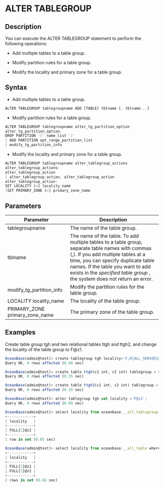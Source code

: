 ALTER TABLEGROUP 
=====================================



Description 
--------------------

You can execute the ALTER TABLEGROUP statement to perform the following operations:

* Add multiple tables to a table group.

* Modify partition rules for a table group.

* Modify the locality and primary zone for a table group.




Syntax 
---------------

* Add multiple tables to a table group.




```javascript
ALTER TABLEGROUP tablegroupname ADD [TABLE] tblname [, tblname...]
```



* Modify partition rules for a table group.




```javascript
ALTER TABLEGROUP tablegroupname alter_tg_partition_option
alter_tg_partition_option:
DROP PARTITION '(' name_list ')'
| ADD PARTITION opt_range_partition_list
| modify_tg_partition_info
```



* Modify the locality and primary zone for a table group.




```javascript
ALTER TABLEGROUP tablegroupname alter_tablegroup_actions
alter_tablegroup_actions:
alter_tablegroup_action
| alter_tablegroup_action, alter_tablegroup_action
alter_tablegroup_action:
SET LOCALITY [=] locality_name
|SET PRIMARY_ZONE [=] primary_zone_name
```



Parameters 
-------------------



|         **Parameter**          |                                                                                                                                                        **Description**                                                                                                                                                         |
|--------------------------------|--------------------------------------------------------------------------------------------------------------------------------------------------------------------------------------------------------------------------------------------------------------------------------------------------------------------------------|
| tablegroupname                 | The name of the table group.                                                                                                                                                                                                                                                                                                   |
| tblname                        | The name of the table. To add multiple tables to a table group, separate table names with commas (,). If you add multiple tables at a time, you can specify duplicate table names.   If the table you want to add exists in the *specified table group* , the system does not return an error. |
| modify_tg_partition_info       | Modify the partition rules for the table group.                                                                                                                                                                                                                                                                                |
| LOCALITY locality_name         | The locality of the table group.                                                                                                                                                                                                                                                                                               |
| PRIMARY_ZONE primary_zone_name | The primary zone of the table group.                                                                                                                                                                                                                                                                                           |



Examples 
-----------------

Create table group tgh and two relational tables ttgh and ttgh2, and change the locality of the table group to F@z1.

```javascript
OceanBase(admin@test)> create tablegroup tgh locality='F,R{ALL_SERVER}@z1' partition by hash partitions 10;
Query OK, 0 rows affected (0.09 sec)

OceanBase(admin@test)> create table ttgh(c1 int, c2 int) tablegroup = tgh locality='F,R{ALL_SERVER}@z1';
Query OK, 0 rows affected (0.55 sec)

OceanBase(admin@test)> create table ttgh2(c1 int, c2 int) tablegroup = tgh locality='F,R{ALL_SERVER}@z1';
Query OK, 0 rows affected (0.39 sec)

OceanBase(admin@test)> alter tablegroup tgh set locality ='F@z1';
Query OK, 0 rows affected (0.09 sec)

OceanBase(admin@test)> select locality from oceanbase.__all_tablegroup where tablegroup_name ='tgh';
+------------+
| locality   |
+------------+
| FULL{1}@z1 |
+------------+
1 row in set (0.05 sec)

OceanBase(admin@test)> select locality from oceanbase.__all_table where tablegroup_id=(select tablegroup_id from oceanbase.__all_tablegroup where tablegroup_name ='tgh');
+------------+
| locality   |
+------------+
| FULL{1}@z1 |
| FULL{1}@z1 |
+------------+
2 rows in set (0.04 sec)
```



